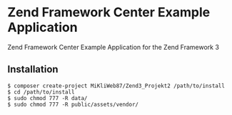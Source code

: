 # Zend Framework Center Example Application

Zend Framework Center Example Application for the Zend Framework 3

## Installation

```
$ composer create-project MiKliWeb87/Zend3_Projekt2 /path/to/install
$ cd /path/to/install
$ sudo chmod 777 -R data/
$ sudo chmod 777 -R public/assets/vendor/
```
